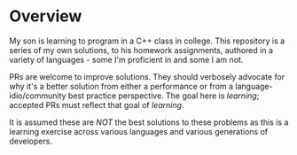 # Overview

My son is learning to program in a C++ class in college. This repository is a series of my own solutions, to his homework assignments, authored in a variety of languages - some I'm proficient in and some I am not.

PRs are welcome to improve solutions. They should verbosely advocate for why it's a better solution from either a performance or from a language-idio/community best practice perspective. The goal here is _learning_; accepted PRs must reflect that goal of _learning_.

It is assumed these are *NOT* the best solutions to these problems as this is a learning exercise across various languages and various generations of developers.